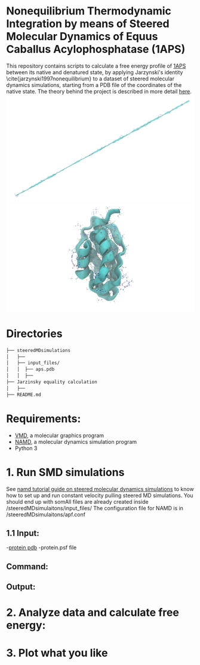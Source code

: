# Nonequilibrium Thermodynamic Integration by means of Steered Molecular Dynamics of Equus Caballus Acylophosphatase (1APS)

This repository contains scripts to calculate a free energy profile of [1APS](https://www.rcsb.org/structure/1APS "1APS pdb") between its native and denatured state, by applying Jarzynski's identity \cite{jarzynski1997nonequilibrium} to a dataset of steered molecular dynamics simulations, starting from a PDB file of the coordinates of the native state.
The theory behind the project is described in more detail [here](https://it.overleaf.com/read/ygvjwnpbbrfk "Nonequilibrium Thermodynamic Integration by means of Steered Molecular Dynamics of Equus Caballus Acylophosphatase (1APS)").
![](img/aps_unfolded.jpg)
![](img/aps_folded.jpeg)


# Directories
```bash
├── steeredMDsimulations
│   ├── 
│   ├── input_files/
│   │  ├── aps.pdb
│   │  ├──
├── Jarzinsky equality calculation
│   ├── 
├── README.md
```
# Requirements:
  * [VMD](www.ks.uiuc.edu/Research/vmd), a molecular graphics program
  * [NAMD](www.ks.uiuc.edu/Research/namd), a molecular dynamics simulation program
  * Python 3
# 1. Run SMD simulations

See [namd tutorial guide on steered molecular dynamics simulations](https://www.ks.uiuc.edu/Training/Tutorials/namd/namd-tutorial-unix-html/node16.html) to know how to set up and run constant velocity pulling steered MD simulations. You should end up with somAll files are already created inside  /steeredMDsimulaitons/input_files/  The configuration file for NAMD is in /steeredMDsimulaitons/apf.conf

## 1.1 Input:
-[protein pdb](https://www.rcsb.org/structure/1APS "1APS pdb")
-protein.psf file  
## Command:

## Output:

# 2. Analyze data and calculate free energy:


# 3. Plot what you like
